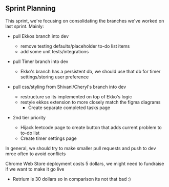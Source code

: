 ## Sprint Planning

This sprint, we're focusing on consolidating the branches we've worked on last sprint. Mainly:

- pull Ekkos branch into dev
  - remove testing defaults/placeholder to-do list items
  - add some unit tests/integrations
- pull Timer branch into dev
  - Ekko's branch has a persistent db, we should use that db for timer settings/storing user preference
- pull css/styling from Shivani/Cheryl's branch into dev
  - restructure so its implemented on top of Ekko's logic
  - restyle ekkos extension to more closely match the figma diagrams
    - Create separate completed tasks page

 
- 2nd tier priority
  - Hijack leetcode page to create button that adds current problem to to-do list
  - Create timer settings page

In general, we should try to make smaller pull requests and push to dev mroe often to avoid conflicts

Chrome Web Store deployment costs 5 dollars, we might need to fundraise if we want to make it go live

- Retrium is 30 dollars so in comparison its not that bad :)

